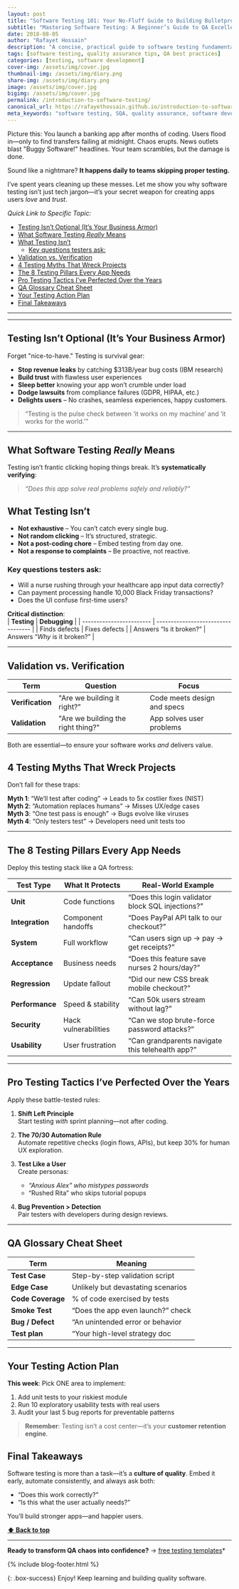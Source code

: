 ```yaml
---
layout: post
title: "Software Testing 101: Your No-Fluff Guide to Building Bulletproof Apps"
subtitle: "Mastering Software Testing: A Beginner’s Guide to QA Excellence"
date: 2018-08-05
author: "Rafayet Hossain"
description: "A concise, practical guide to software testing fundamentals, types, importance, and best practices for quality assurance."
tags: [software testing, quality assurance tips, QA best practices]
categories: [testing, software development]
cover-img: /assets/img/cover.jpg
thumbnail-img: /assets/img/diary.png
share-img: /assets/img/diary.png
image: /assets/img/cover.jpg
bigimg: /assets/img/cover.jpg
permalink: /introduction-to-software-testing/
canonical_url: https://rafayethossain.github.io/introduction-to-software-testing/
meta_keywords: "software testing, SQA, quality assurance, software development, beginner guide, QA, testing types"
---
```


Picture this: You launch a banking app after months of coding. Users flood in—only to find transfers failing at midnight. Chaos erupts. News outlets blast "Buggy Software!" headlines. Your team scrambles, but the damage is done.  

Sound like a nightmare? **It happens daily to teams skipping proper testing.**  

I’ve spent years cleaning up these messes. Let me show you why software testing isn’t just tech jargon—it’s your secret weapon for creating apps users *love* and *trust*.  

_Quick Link to Specific Topic:_

- [Testing Isn’t Optional (It’s Your Business Armor)](#testing-isnt-optional-its-your-business-armor)
- [What Software Testing *Really* Means](#what-software-testing-really-means)
- [What Testing Isn’t](#what-testing-isnt)
  - [Key questions testers ask:](#key-questions-testers-ask)
- [Validation vs. Verification](#validation-vs-verification)
- [4 Testing Myths That Wreck Projects](#4-testing-myths-that-wreck-projects)
- [The 8 Testing Pillars Every App Needs](#the-8-testing-pillars-every-app-needs)
- [Pro Testing Tactics I’ve Perfected Over the Years](#pro-testing-tactics-ive-perfected-over-the-years)
- [QA Glossary Cheat Sheet](#qa-glossary-cheat-sheet)
- [Your Testing Action Plan](#your-testing-action-plan)
- [Final Takeaways](#final-takeaways)

---
---

## Testing Isn’t Optional (It’s Your Business Armor)  
Forget "nice-to-have." Testing is survival gear:  
- **Stop revenue leaks** by catching $313B/year bug costs (IBM research)  
- **Build trust** with flawless user experiences  
- **Sleep better** knowing your app won’t crumble under load  
- **Dodge lawsuits** from compliance failures (GDPR, HIPAA, etc.)  
- **Delights users** – No crashes, seamless experiences, happy customers.


> “Testing is the pulse check between ‘it works on my machine’ and ‘it works for the world.’”  

---

## What Software Testing *Really* Means  
Testing isn’t frantic clicking hoping things break. It’s **systematically verifying**:  
> _“Does this app solve real problems safely and reliably?”_  


## What Testing Isn’t

- **Not exhaustive** – You can’t catch every single bug.
- **Not random clicking** – It’s structured, strategic.
- **Not a post-coding chore** – Embed testing from day one.
- **Not a response to complaints** – Be proactive, not reactive.

### Key questions testers ask:  
- Will a nurse rushing through your healthcare app input data correctly?  
- Can payment processing handle 10,000 Black Friday transactions?  
- Does the UI confuse first-time users?  

**Critical distinction**:  
|  **Testing**             | **Debugging**                      | 
| ------------------------ | ---------------------------------- | 
| Finds defects            | Fixes defects                      | 
| Answers “Is it broken?”  | Answers “*Why* is it broken?”      | 

---

## Validation vs. Verification

| Term             | Question                           | Focus                       |
| ---------------- | ---------------------------------- | --------------------------- |
| **Verification** | "Are we building it right?"        | Code meets design and specs |
| **Validation**   | "Are we building the right thing?" | App solves user problems    |

Both are essential—to ensure your software works _and_ delivers value.



## 4 Testing Myths That Wreck Projects  
Don’t fall for these traps:  

**Myth 1**: “We’ll test after coding” → Leads to 5x costlier fixes (NIST)  
**Myth 2**: “Automation replaces humans” → Misses UX/edge cases  
**Myth 3**: “One test pass is enough” → Bugs evolve like viruses  
**Myth 4**: “Only testers test” → Developers need unit tests too  

---

## The 8 Testing Pillars Every App Needs  
Deploy this testing stack like a QA fortress:  

| Test Type | What It Protects | Real-World Example |  
|-----------|------------------|-------------------|  
| **Unit** | Code functions | “Does this login validator block SQL injections?” |  
| **Integration** | Component handoffs | “Does PayPal API talk to our checkout?” |  
| **System** | Full workflow | “Can users sign up → pay → get receipts?” |  
| **Acceptance** | Business needs | “Does this feature save nurses 2 hours/day?” |  
| **Regression** | Update fallout | “Did our new CSS break mobile checkout?” |  
| **Performance** | Speed & stability | “Can 50k users stream without lag?” |  
| **Security** | Hack vulnerabilities | “Can we stop brute-force password attacks?” |  
| **Usability** | User frustration | “Can grandparents navigate this telehealth app?” |  

---

## Pro Testing Tactics I’ve Perfected Over the Years  
Apply these battle-tested rules:  

1. **Shift Left Principle**  
   Start testing *with* sprint planning—not after coding.  

2. **The 70/30 Automation Rule**  
   Automate repetitive checks (login flows, APIs), but keep 30% for human UX exploration.  

3. **Test Like a User**  
   Create personas:  
   - _“Anxious Alex” who mistypes passwords_  
   - “Rushed Rita” who skips tutorial popups  

4. **Bug Prevention > Detection**  
   Pair testers with developers during design reviews.  

---

## QA Glossary Cheat Sheet  
| Term | Meaning |  
|------|---------|  
| **Test Case** | Step-by-step validation script |  
| **Edge Case** | Unlikely but devastating scenarios |  
| **Code Coverage** | % of code exercised by tests |  
| **Smoke Test** | “Does the app even launch?” check |  
| **Bug / Defect** | “An unintended error or behavior |  
| **Test plan** | “Your high-level strategy doc |  



---

## Your Testing Action Plan  
**This week**: Pick ONE area to implement:  
1. Add unit tests to your riskiest module  
2. Run 10 exploratory usability tests with real users  
3. Audit your last 5 bug reports for preventable patterns  

> **Remember**: Testing isn’t a cost center—it’s your **customer retention engine**. 


## Final Takeaways

Software testing is more than a task—it’s a **culture of quality**. Embed it early, automate consistently, and always ask both:

- “Does this work correctly?”
- “Is this what the user actually needs?”

You’ll build stronger apps—and happier users.

**[⬆ Back to top](#-)**  

--- 

**Ready to transform QA chaos into confidence?** → [free testing templates]([(https://drive.google.com/drive/u/0/folders/1cklamhzSsInYoU-53bZ2x2kDMz_XUtcd/))*  




{% include blog-footer.html %}

{: .box-success}
Enjoy! Keep learning and building quality software.
